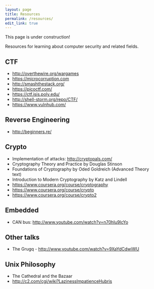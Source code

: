 ```yaml
---
layout: page
title: Resources
permalink: /resources/
edit_link: true
---
```


<span class="notice">This page is under construction!</span>

Resources for learning about computer security and related fields.

## CTF
  - <http://overthewire.org/wargames>
  - <https://microcorruption.com>
  - <http://smashthestack.org/>
  - <https://picoctf.com/>
  - <https://ctf.isis.poly.edu/>
  - <http://shell-storm.org/repo/CTF/>
  - <https://www.vulnhub.com/>

## Reverse Engineering

  - http://beginners.re/

## Crypto 
  - Implementation of attacks: <http://cryptopals.com/>
  - Cryptography Theory and Practice by Douglas Stinson
  - Foundations of Cryptography by Oded Goldreich (Advanced Theory text)
  - Introduction to Modern Cryptography by Katz and Lindell
  - <https://www.coursera.org/course/cryptography>
  - <https://www.coursera.org/course/crypto>
  - <https://www.coursera.org/course/crypto2>

## Embedded
  - CAN bus: <http://www.youtube.com/watch?v=n70hIu9lcYo>

## Other talks
  - The Grugq - <http://www.youtube.com/watch?v=9XaYdCdwiWU>

## Unix Philosophy
  - The Cathedral and the Bazaar
  - <http://c2.com/cgi/wiki?LazinessImpatienceHubris>
